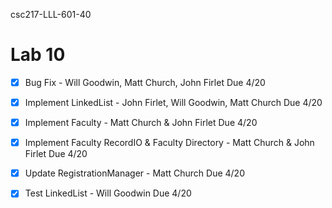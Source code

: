  csc217-LLL-601-40
# Lab 10
   - [x] Bug Fix - Will Goodwin, Matt Church, John Firlet Due 4/20 
   - [x] Implement LinkedList - John Firlet, Will Goodwin, Matt Church Due 4/20
   - [x] Implement Faculty - Matt Church & John Firlet Due 4/20
   - [x] Implement Faculty RecordIO & Faculty Directory - Matt Church & John Firlet Due 4/20
   - [x] Update RegistrationManager - Matt Church Due 4/20
   - [x] Test LinkedList - Will Goodwin Due 4/20

